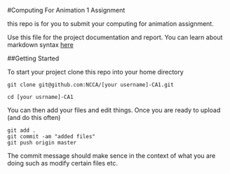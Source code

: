 #Computing For Animation 1 Assignment

this repo is for you to submit your computing for animation assignment. 

Use this file for the project documentation and report. You can learn about markdown syntax [here]( https://help.github.com/articles/github-flavored-markdown/)

##Getting Started

To start your project clone this repo into your home directory

``` 
git clone git@github.com:NCCA/[your username]-CA1.git

cd [your usrname]-CA1

```

You can then add your files and edit things. Once you are ready to upload (and do this often)

```
git add .
git commit -am "added files"
git push origin master
```
The commit message should make sence in the context of what you are doing such as modify certain files etc.


